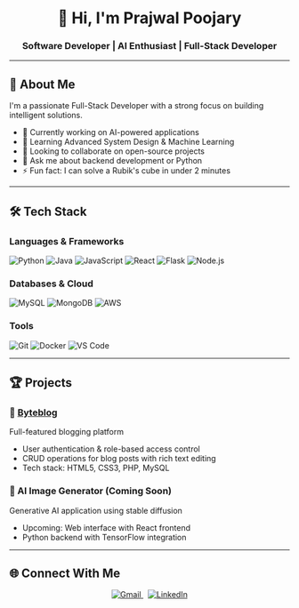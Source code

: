 <h1 style="text-align:center;">👋 Hi, I'm Prajwal Poojary</h1>
<h3 style="text-align:center;">Software Developer | AI Enthusiast | Full-Stack Developer</h3>

<hr/>

<h2>🚀 About Me</h2>
<p>
  I'm a passionate Full-Stack Developer with a strong focus on building intelligent solutions.
</p>
<ul>
  <li>🔭 Currently working on AI-powered applications</li>
  <li>🌱 Learning Advanced System Design & Machine Learning</li>
  <li>👯 Looking to collaborate on open-source projects</li>
  <li>💬 Ask me about backend development or Python</li>
  <li>⚡ Fun fact: I can solve a Rubik's cube in under 2 minutes</li>
</ul>

<hr/>

<h2>🛠 Tech Stack</h2>
<h3>Languages & Frameworks</h3>
<p>
  <img src="https://img.shields.io/badge/Python-3776AB?style=for-the-badge&logo=python&logoColor=white" alt="Python" />
  <img src="https://img.shields.io/badge/Java-007396?style=for-the-badge&logo=java&logoColor=white" alt="Java" />
  <img src="https://img.shields.io/badge/JavaScript-F7DF1E?style=for-the-badge&logo=javascript&logoColor=black" alt="JavaScript" />
  <img src="https://img.shields.io/badge/React-20232A?style=for-the-badge&logo=react&logoColor=61DAFB" alt="React" />
  <img src="https://img.shields.io/badge/Flask-000000?style=for-the-badge&logo=flask&logoColor=white" alt="Flask" />
  <img src="https://img.shields.io/badge/Node.js-339933?style=for-the-badge&logo=nodedotjs&logoColor=white" alt="Node.js" />
</p>

<h3>Databases & Cloud</h3>
<p>
  <img src="https://img.shields.io/badge/MySQL-005C84?style=for-the-badge&logo=mysql&logoColor=white" alt="MySQL" />
  <img src="https://img.shields.io/badge/MongoDB-4EA94B?style=for-the-badge&logo=mongodb&logoColor=white" alt="MongoDB" />
  <img src="https://img.shields.io/badge/AWS-232F3E?style=for-the-badge&logo=amazonaws&logoColor=white" alt="AWS" />
</p>

<h3>Tools</h3>
<p>
  <img src="https://img.shields.io/badge/Git-F05032?style=for-the-badge&logo=git&logoColor=white" alt="Git" />
  <img src="https://img.shields.io/badge/Docker-2496ED?style=for-the-badge&logo=docker&logoColor=white" alt="Docker" />
  <img src="https://img.shields.io/badge/VS_Code-007ACC?style=for-the-badge&logo=visualstudiocode&logoColor=white" alt="VS Code" />
</p>

<hr/>

<h2>🏆 Projects</h2>

<h3>📰 <a href="https://github.com/PrajwalStudio/Byteblog" target="_blank" rel="noopener noreferrer">Byteblog</a></h3>
<p>Full-featured blogging platform</p>
<ul>
  <li>User authentication & role-based access control</li>
  <li>CRUD operations for blog posts with rich text editing</li>
  <li>Tech stack: HTML5, CSS3, PHP, MySQL</li>
</ul>

<h3>🤖 AI Image Generator (Coming Soon)</h3>
<p>Generative AI application using stable diffusion</p>
<ul>
  <li>Upcoming: Web interface with React frontend</li>
  <li>Python backend with TensorFlow integration</li>
</ul>

<hr/>

<h2>🌐 Connect With Me</h2>
<p style="text-align:center;">
  <a href="mailto:prajwalpoojary1712@gmail.com" target="_blank" rel="noopener noreferrer">
    <img src="https://img.shields.io/badge/Gmail-D14836?style=for-the-badge&logo=gmail&logoColor=white" alt="Gmail" />
  </a>
  &nbsp;
  <a href="https://www.linkedin.com/in/prajwal-poojary7/" target="_blank" rel="noopener noreferrer">
    <img src="https://img.shields.io/badge/LinkedIn-0A66C2?style=for-the-badge&logo=linkedin&logoColor=white" alt="LinkedIn" />
  </a>
</p>
